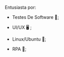 Entusiasta por:

 - Testes De Software 🐞;

 - UI/UX 🖥️ ;

 - Linux/Ubuntu 🐧;

 - RPA 🤖;

<!--
**MatheusLuisCunha/MatheusLuisCunha** is a ✨ _special_ ✨ repository because its `README.md` (this file) appears on your GitHub profile.

Here are some ideas to get you started:

- 🔭 I’m currently working on ...
- 🌱 I’m currently learning ...
- 👯 I’m looking to collaborate on ...
- 🤔 I’m looking for help with ...
- 💬 Ask me about ...
- 📫 How to reach me: ...
- 😄 Pronouns: ...
- ⚡ Fun fact: ...
-->
